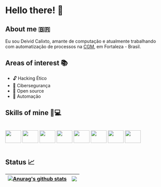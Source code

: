 #  **Hello there!** 🚀


## **About me** 🇧🇷
Eu sou Deivid Calixto, amante de computação e atualmente trabalhando com automatização de processos na [CGM](https://www.fortaleza.ce.gov.br/institucional/a-secretaria-339), em Fortaleza - Brasil.

## **Areas of interest** 📚
* 🔓 Hacking Ético
* 💚 Cibersegurança
* 👾 Open source
* 🤖 Automação

## **Skills of mine** 🥷💻 
<div style="display: inline_black"><br>
  <img src="https://cdn.jsdelivr.net/gh/devicons/devicon/icons/c/c-original.svg" align="center" height="40" width="50"/>
  <img src="https://cdn.jsdelivr.net/gh/devicons/devicon/icons/cplusplus/cplusplus-original.svg" align="center" height="40" width="50" />
  <img src="https://cdn.jsdelivr.net/gh/devicons/devicon/icons/python/python-original.svg" align="center" height="40" width="50" />
  <img src="https://cdn.jsdelivr.net/gh/devicons/devicon/icons/html5/html5-original.svg" align="center" height="40" width="50" />
   <img src="https://cdn.jsdelivr.net/gh/devicons/devicon/icons/css3/css3-original.svg" align="center" height="40" width="50" />
  <img src="https://cdn.jsdelivr.net/gh/devicons/devicon/icons/linux/linux-original.svg" align="center" height="40" width="50" /> 
  <img src="https://cdn.jsdelivr.net/gh/devicons/devicon/icons/git/git-original.svg" align="center" height="40" width="50" />
  <img src="https://cdn.jsdelivr.net/gh/devicons/devicon/icons/vscode/vscode-original.svg" align="center"  height="40" width="50" />
</div></br>

## **Status** 📈
| <a href="https://github.com/soyEldvd/github-readme-stats"><img align="center" src="https://github-readme-stats.vercel.app/api?username=soyEldvd&show_icons=true&include_all_commits=true&theme=tokyonight&hide_border=true" alt="Anurag's github stats" /></a> | <a href="https://github.com/soyEldvd/github-readme-stats"><img align="center" src="https://github-readme-stats.vercel.app/api/top-langs/?username=soyEldvd&layout=compact&theme=tokyonight&hide_border=true" /></a> |
| ------------- | ------------- |
